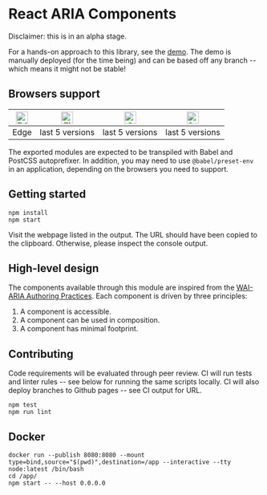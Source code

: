 # React ARIA Components

Disclaimer: this is in an alpha stage.

For a hands-on approach to this library, see the [demo](https://juanca.github.io/react-aria-components).
The demo is manually deployed (for the time being) and can be based off any branch -- which means it might not be stable!

## Browsers support

| [<img src="https://raw.githubusercontent.com/alrra/browser-logos/master/src/edge/edge_48x48.png" alt="Edge browser" width="24px" height="24px" />](http://godban.github.io/browsers-support-badges/) | [<img src="https://raw.githubusercontent.com/alrra/browser-logos/master/src/firefox/firefox_48x48.png" alt="Firefox browser" width="24px" height="24px" />](http://godban.github.io/browsers-support-badges/) | [<img src="https://raw.githubusercontent.com/alrra/browser-logos/master/src/chrome/chrome_48x48.png" alt="Chrome browser" width="24px" height="24px" />](http://godban.github.io/browsers-support-badges/) | [<img src="https://raw.githubusercontent.com/alrra/browser-logos/master/src/safari/safari_48x48.png" alt="Safari browser" width="24px" height="24px" />](http://godban.github.io/browsers-support-badges/) |
| ---------- | --------------- | --------------- | --------------- |
| Edge | last 5 versions | last 5 versions | last 5 versions |

The exported modules are expected to be transpiled with Babel and PostCSS autoprefixer. In addition, you may need to use `@babel/preset-env` in an application, depending on the browsers you need to support.

## Getting started

```
npm install
npm start
```

Visit the webpage listed in the output.
The URL should have been copied to the clipboard.
Otherwise, please inspect the console output.

## High-level design

The components available through this module are inspired from the [WAI-ARIA Authoring Practices].
Each component is driven by three principles:

1. A component is accessible.
1. A component can be used in composition.
1. A component has minimal footprint.

[WAI-ARIA Authoring Practices]: https://www.w3.org/TR/wai-aria-practices-1.1

## Contributing

Code requirements will be evaluated through peer review.
CI will run tests and linter rules -- see below for running the same scripts locally.
CI will also deploy branches to Github pages -- see CI output for URL.

```
npm test
npm run lint
```

## Docker

```
docker run --publish 8080:8080 --mount type=bind,source="$(pwd)",destination=/app --interactive --tty node:latest /bin/bash
cd /app/
npm start -- --host 0.0.0.0
```